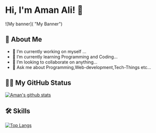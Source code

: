 # Hi, I'm Aman Ali! 👋
![My banner]( "My Banner")
## 🚀 About Me
- 🔭 I’m currently working on myself ...
- 🌱 I’m currently learning Programming and Coding...
- 👯 I’m looking to collaborate on anything...
- 💬 Ask me about Programming,Web-development,Tech-Things etc...
## 🧑‍💻 My GitHub Status
[![Aman's github stats](https://github-readme-stats.vercel.app/api?username=huntgamer&count_private=true&show_icons=true&theme=swift&hide_rank=false)](https://github.com/huntgamer/github-readme-stats)
## 🛠 Skills
[![Top Langs](https://github-readme-stats.vercel.app/api/top-langs/?username=huntgamer)](https://github.com/huntgamer/github-readme-stats)
